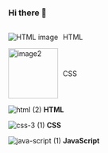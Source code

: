 ### Hi there 👋

<!--
**umutsar/umutsar** is a ✨ _special_ ✨ repository because its `README.md` (this file) appears on your GitHub profile.

Here are some ideas to get you started:

- 🔭 I’m currently working on ...
- 🌱 I’m currently learning ...
- 👯 I’m looking to collaborate on ...
- 🤔 I’m looking for help with ...
- 💬 Ask me about ...
- 📫 How to reach me: ...
- 😄 Pronouns: ...
- ⚡ Fun fact: ...!


-->
<div style="display: flex; align-items: center;">
    <img src="https://github.com/umutsar/umutsar/assets/78661309/a182fda9-3e95-4519-8c5e-e860c5e1f22f" alt="HTML image">
    <p style="margin-left: 10px;">HTML</p>
</div>

<div style="display: flex; align-items: center;">
    <img src="link_to_image2" alt="image2" width="100" height="100">
    <p style="margin-left: 10px;">CSS</p>
</div>

![html (2)](https://github.com/umutsar/umutsar/assets/78661309/a182fda9-3e95-4519-8c5e-e860c5e1f22f) **HTML**

![css-3 (1)](https://github.com/umutsar/umutsar/assets/78661309/c20d0a6b-a1c7-4798-aa77-071b0de6ec9c) **CSS**

![java-script (1)](https://github.com/umutsar/umutsar/assets/78661309/ac44265e-7230-4a25-9e67-123c1e2df497) **JavaScript**

